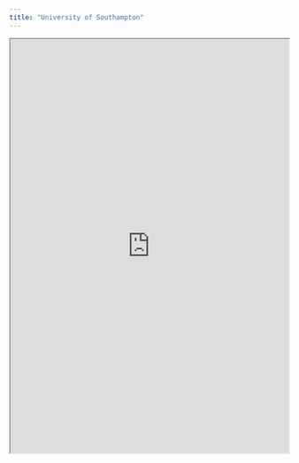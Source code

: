 ```yaml
---
title: "University of Southampton"
---
```




<iframe height="750" width="100%" src="https://ewelton.github.io/ktest/wiki.html#University%20of%20Southampton"></iframe>
